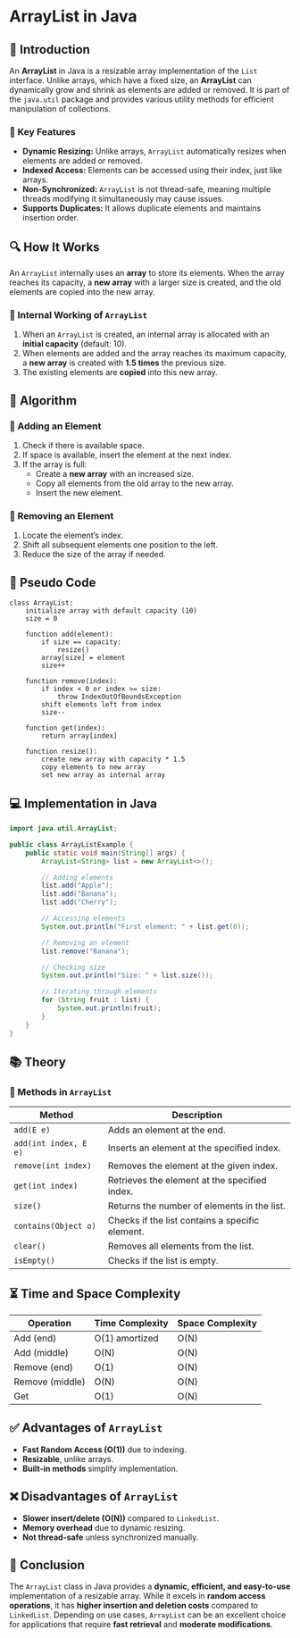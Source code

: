 # ArrayList in Java

## 📌 Introduction

An **ArrayList** in Java is a resizable array implementation of the `List` interface. Unlike arrays, which have a fixed size, an **ArrayList** can dynamically grow and shrink as elements are added or removed. It is part of the `java.util` package and provides various utility methods for efficient manipulation of collections.

### 🔹 Key Features

- **Dynamic Resizing:** Unlike arrays, `ArrayList` automatically resizes when elements are added or removed.
- **Indexed Access:** Elements can be accessed using their index, just like arrays.
- **Non-Synchronized:** `ArrayList` is not thread-safe, meaning multiple threads modifying it simultaneously may cause issues.
- **Supports Duplicates:** It allows duplicate elements and maintains insertion order.

## 🔍 How It Works

An `ArrayList` internally uses an **array** to store its elements. When the array reaches its capacity, a **new array** with a larger size is created, and the old elements are copied into the new array.

### 🔹 Internal Working of `ArrayList`

1. When an `ArrayList` is created, an internal array is allocated with an **initial capacity** (default: 10).
2. When elements are added and the array reaches its maximum capacity, a **new array** is created with **1.5 times** the previous size.
3. The existing elements are **copied** into this new array.

## 📜 Algorithm

### 🔹 Adding an Element

1. Check if there is available space.
2. If space is available, insert the element at the next index.
3. If the array is full:
   - Create a **new array** with an increased size.
   - Copy all elements from the old array to the new array.
   - Insert the new element.

### 🔹 Removing an Element

1. Locate the element’s index.
2. Shift all subsequent elements one position to the left.
3. Reduce the size of the array if needed.

## 📝 Pseudo Code

```pseudo
class ArrayList:
    initialize array with default capacity (10)
    size = 0

    function add(element):
        if size == capacity:
            resize()
        array[size] = element
        size++

    function remove(index):
        if index < 0 or index >= size:
            throw IndexOutOfBoundsException
        shift elements left from index
        size--

    function get(index):
        return array[index]

    function resize():
        create new array with capacity * 1.5
        copy elements to new array
        set new array as internal array
```

## 💻 Implementation in Java

```java
import java.util.ArrayList;

public class ArrayListExample {
    public static void main(String[] args) {
        ArrayList<String> list = new ArrayList<>();

        // Adding elements
        list.add("Apple");
        list.add("Banana");
        list.add("Cherry");

        // Accessing elements
        System.out.println("First element: " + list.get(0));

        // Removing an element
        list.remove("Banana");

        // Checking size
        System.out.println("Size: " + list.size());

        // Iterating through elements
        for (String fruit : list) {
            System.out.println(fruit);
        }
    }
}
```

## 📚 Theory

### 🔹 Methods in `ArrayList`

| Method                | Description                                     |
| --------------------- | ----------------------------------------------- |
| `add(E e)`            | Adds an element at the end.                     |
| `add(int index, E e)` | Inserts an element at the specified index.      |
| `remove(int index)`   | Removes the element at the given index.         |
| `get(int index)`      | Retrieves the element at the specified index.   |
| `size()`              | Returns the number of elements in the list.     |
| `contains(Object o)`  | Checks if the list contains a specific element. |
| `clear()`             | Removes all elements from the list.             |
| `isEmpty()`           | Checks if the list is empty.                    |

## ⏳ Time and Space Complexity

| Operation       | Time Complexity | Space Complexity |
| --------------- | --------------- | ---------------- |
| Add (end)       | O(1) amortized  | O(N)             |
| Add (middle)    | O(N)            | O(N)             |
| Remove (end)    | O(1)            | O(N)             |
| Remove (middle) | O(N)            | O(N)             |
| Get             | O(1)            | O(N)             |

## ✅ Advantages of `ArrayList`

- **Fast Random Access (O(1))** due to indexing.
- **Resizable**, unlike arrays.
- **Built-in methods** simplify implementation.

## ❌ Disadvantages of `ArrayList`

- **Slower insert/delete (O(N))** compared to `LinkedList`.
- **Memory overhead** due to dynamic resizing.
- **Not thread-safe** unless synchronized manually.

## 🎯 Conclusion

The `ArrayList` class in Java provides a **dynamic, efficient, and easy-to-use** implementation of a resizable array. While it excels in **random access operations**, it has **higher insertion and deletion costs** compared to `LinkedList`. Depending on use cases, `ArrayList` can be an excellent choice for applications that require **fast retrieval** and **moderate modifications**.
